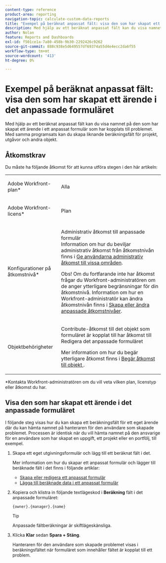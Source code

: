 ```yaml
---
content-type: reference
product-area: reporting
navigation-topic: calculate-custom-data-reports
title: "Exempel på beräknat anpassat fält: visa den som har skapat ett ärende i eget formulär"
description: Med hjälp av ett beräknat anpassat fält kan du visa namnet på den som har skapat ett ärende i ett anpassat formulär som har kopplats till problemet. Med samma programsats kan du skapa liknande beräkningsfält för projekt, utgåvor och andra objekt.
author: Nolan
feature: Reports and Dashboards
exl-id: f501ce1a-7a80-458b-9b30-2292426c9262
source-git-commit: 888c938e5d649557df69374a55d4e4ecc2da6f55
workflow-type: tm+mt
source-wordcount: '413'
ht-degree: 0%

---
```


# Exempel på beräknat anpassat fält: visa den som har skapat ett ärende i det anpassade formuläret

Med hjälp av ett beräknat anpassat fält kan du visa namnet på den som har skapat ett ärende i ett anpassat formulär som har kopplats till problemet. Med samma programsats kan du skapa liknande beräkningsfält för projekt, utgåvor och andra objekt.

<!--outdated link: 
>[!TIP]
>
>For information about additional custom text mode examples from other customers, follow the [Text Mode Reporting](https://one.workfront.com/s/topic/0TO0z000000cdHmGAI/text-mode-reporting?tabset-21363=3) topic on our Community site.
-->

## Åtkomstkrav

Du måste ha följande åtkomst för att kunna utföra stegen i den här artikeln:

<table style="table-layout:auto"> 
 <col> 
 <col> 
 <tbody> 
  <tr> 
   <td> <p>Adobe Workfront-plan*</p> </td> 
   <td>Alla</td> 
  </tr> 
  <tr> 
   <td> <p>Adobe Workfront-licens*</p> </td> 
   <td> <p>Plan </p> </td> 
  </tr> 
  <tr data-mc-conditions=""> 
   <td>Konfigurationer på åtkomstnivå*</td> 
   <td> <p>Administrativ åtkomst till anpassade formulär<br>Information om hur du beviljar administrativ åtkomst från åtkomstnivån finns i <a href="../../../administration-and-setup/add-users/configure-and-grant-access/grant-users-admin-access-certain-areas.md" class="MCXref xref">Ge användarna administrativ åtkomst till vissa områden</a>.</p> <p>Obs! Om du fortfarande inte har åtkomst frågar du Workfront-administratören om de anger ytterligare begränsningar för din åtkomstnivå. Information om hur en Workfront-administratör kan ändra åtkomstnivån finns i <a href="../../../administration-and-setup/add-users/configure-and-grant-access/create-modify-access-levels.md" class="MCXref xref">Skapa eller ändra anpassade åtkomstnivåer</a>.</p> </td> 
  </tr> 
  <tr data-mc-conditions=""> 
   <td> <p>Objektbehörigheter</p> </td> 
   <td> <p>Contribute-åtkomst till det objekt som formuläret är kopplat till har åtkomst till Redigera det anpassade formuläret</p> <p>Mer information om hur du begär ytterligare åtkomst finns i <a href="../../../workfront-basics/grant-and-request-access-to-objects/request-access.md" class="MCXref xref">Begär åtkomst till objekt </a>.</p> </td> 
  </tr> 
 </tbody> 
</table>

&#42;Kontakta Workfront-administratören om du vill veta vilken plan, licenstyp eller åtkomst du har.

## Visa den som har skapat ett ärende i det anpassade formuläret

I följande steg visas hur du kan skapa ett beräkningsfält för ett eget ärende där du kan hämta namnet på hanteraren för den användare som skapade problemet. Processen är identisk när du vill hämta namnet på den ansvarige för en användare som har skapat en uppgift, ett projekt eller en portfölj, till exempel.

1. Skapa ett eget utgivningsformulär och lägg till ett beräknat fält i det.

   Mer information om hur du skapar ett anpassat formulär och lägger till beräknade fält i det finns i följande artiklar:

   * [Skapa eller redigera ett anpassat formulär](../../../administration-and-setup/customize-workfront/create-manage-custom-forms/create-or-edit-a-custom-form.md)
   * [Lägga till beräknade data i ett anpassat formulär](../../../administration-and-setup/customize-workfront/create-manage-custom-forms/add-calculated-data-to-custom-form.md)

1. Kopiera och klistra in följande textlägeskod i **Beräkning** fält i det anpassade formuläret:

   ```
   {owner}.{manager}.{name}
   ```

   >[!TIP]
   >
   >Anpassade fältberäkningar är skiftlägeskänsliga.

1. Klicka **Klar** sedan **Spara + Stäng**.

   Hanteraren för den användare som skapade problemet visas i beräkningsfältet när formuläret som innehåller fältet är kopplat till ett problem.
